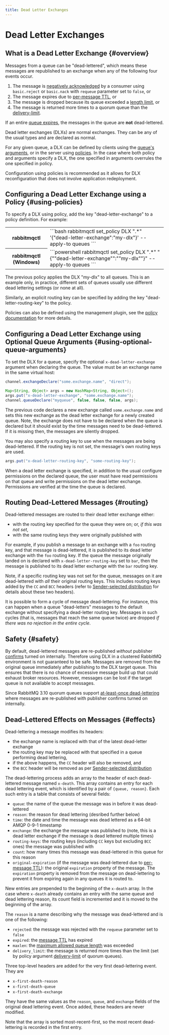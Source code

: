 ```yaml
---
title: Dead Letter Exchanges
---
```

<!--
Copyright (c) 2005-2024 Broadcom. All Rights Reserved. The term "Broadcom" refers to Broadcom Inc. and/or its subsidiaries.

All rights reserved. This program and the accompanying materials
are made available under the terms of the under the Apache License,
Version 2.0 (the "License”); you may not use this file except in compliance
with the License. You may obtain a copy of the License at

https://www.apache.org/licenses/LICENSE-2.0

Unless required by applicable law or agreed to in writing, software
distributed under the License is distributed on an "AS IS" BASIS,
WITHOUT WARRANTIES OR CONDITIONS OF ANY KIND, either express or implied.
See the License for the specific language governing permissions and
limitations under the License.
-->

# Dead Letter Exchanges

## What is a Dead Letter Exchange {#overview}

Messages from a queue can be "dead-lettered", which means these messages are republished to an exchange when any of the following four events occur.

1. The message is [negatively acknowledged](./confirms) by a consumer using `basic.reject` or `basic.nack` with `requeue` parameter set to `false`, or
1. The message expires due to [per-message TTL](./ttl), or
1. The message is dropped because its queue exceeded a [length limit](./maxlength), or
1. The message is returned more times to a quorum queue than the [delivery-limit](./quorum-queues#poison-message-handling).

If an entire [queue expires](./ttl#queue-ttl), the messages in the queue are **not** dead-lettered.

Dead letter exchanges (DLXs) are normal exchanges. They can be
any of the usual types and are declared as normal.

For any given queue, a DLX can be defined by clients using the
[queue's arguments](./queues#optional-arguments), or in the server
using [policies](./parameters#policies). In the
case where both policy and arguments specify a DLX, the one
specified in arguments overrules the one specified in policy.

Configuration using policies is recommended as it allows for DLX
reconfiguration that does not involve application redeployment.

## Configuring a Dead Letter Exchange using a Policy {#using-policies}

To specify a DLX using policy, add the key "dead-letter-exchange"
to a policy definition. For example:

<table>
  <tr>
    <th>rabbitmqctl</th>
    <td>
```bash
rabbitmqctl set_policy DLX ".*" '{"dead-letter-exchange":"my-dlx"}' --apply-to queues
```
    </td>
  </tr>
  <tr>
    <th>rabbitmqctl (Windows)</th>
    <td>
```powershell
rabbitmqctl set_policy DLX ".*" "{""dead-letter-exchange"":""my-dlx""}" --apply-to queues
```
    </td>
  </tr>
</table>

The previous policy applies the DLX "my-dlx" to all queues. This is an example only, in practice, different sets of queues usually use different dead lettering settings (or none at all).

Similarly, an explicit routing key can be specified by adding
the key "dead-letter-routing-key" to the policy.

Policies can also be defined using the management plugin, see
the [policy documentation](./parameters#policies) for more details.

## Configuring a Dead Letter Exchange using Optional Queue Arguments {#using-optional-queue-arguments}

To set the DLX for a queue, specify
the optional `x-dead-letter-exchange` argument when
declaring the queue. The value must be an exchange name in
the same virtual host:

```java
channel.exchangeDeclare("some.exchange.name", "direct");

Map<String, Object> args = new HashMap<String, Object>();
args.put("x-dead-letter-exchange", "some.exchange.name");
channel.queueDeclare("myqueue", false, false, false, args);
```

The previous code declares a new exchange called
`some.exchange.name` and sets this new exchange
as the dead letter exchange for a newly created queue.
Note, the exchange does not have to be declared when
the queue is declared but it should exist by the time
messages need to be dead-lettered. If it is missing then,
the messages are silently dropped.

You may also specify a routing key to use when the messages are being
dead-lettered.  If the routing key is not set, the
message's own routing keys are used.

```java
args.put("x-dead-letter-routing-key", "some-routing-key");
```

When a dead letter exchange is specified, in addition to
the usual configure permissions on the declared queue, the user
must have read permissions on that queue and write
permissions on the dead letter exchange. Permissions are
verified at the time the queue is declared.

## Routing Dead-Lettered Messages {#routing}

Dead-lettered messages are routed to their dead letter
exchange either:

 * with the routing key specified for the queue they
   were on; or, _if this was not set_,
 * with the same routing keys they were originally
   published with

For example, if you publish a message to an exchange with a `foo`
routing key, and that message is
dead-lettered, it is published to its dead letter
exchange with the `foo` routing key. If the queue
the message originally landed on is declared with
`x-dead-letter-routing-key` set to
`bar`, then the message is published to
its dead letter exchange with the `bar` routing key.

Note, if a specific routing key was not set for the
queue, messages on it are dead-lettered with <em>all</em>
their original routing keys.  This includes routing keys
added by the `CC` and `BCC` headers
(refer to [Sender-selected distribution](./sender-selected) for details about these two headers).


It is possible to form a cycle of message dead-lettering.  For
instance, this can happen when a queue "dead-letters"
messages to the default exchange without specifying a
dead-letter routing key. Messages in such cycles (that is,
messages that reach the same queue twice) are
dropped <em>if there was no rejection in the entire cycle</em>.

## Safety {#safety}

By default, dead-lettered messages are re-published <em>without</em> publisher
[confirms](./confirms) turned on internally. Therefore using DLX in a clustered
RabbitMQ environment is not guaranteed to be safe. Messages are removed from the
original queue immediately after publishing to the DLX target queue. This ensures
that there is no chance of excessive message build up that could exhaust broker
resources. However, messages can be lost if the target queue is not available to accept messages.

Since RabbitMQ 3.10 quorum queues support [at-least-once dead-lettering](./quorum-queues#dead-lettering)
where messages are re-published with publisher confirms turned on internally.

## Dead-Lettered Effects on Messages {#effects}

Dead-lettering a message modifies its headers:

 * the exchange name is replaced with that of the latest dead-letter exchange
 * the routing key may be replaced with that specified in a queue performing dead lettering,
 * if the above happens, the `CC` header will also be removed, and
 * the `BCC` header will be removed as per [Sender-selected distribution](./sender-selected)

The dead-lettering process adds an array to the header of
each dead-lettered message named `x-death`.
This array contains an entry for each dead lettering event, which is
identified by a pair of `{queue, reason}`.
Each such entry is a table that consists
of several fields:

 * `queue`: the name of the queue the message was in before it was dead-lettered
 * `reason`: the reason for dead lettering (desribed further below)
 * `time`: the date and time the message was dead lettered as a 64-bit AMQP 0-9-1 timestamp
 * `exchange`: the exchange the message was published to (note, this is a dead letter exchange if the message is dead lettered multiple times)
 * `routing-keys`: the routing keys (including `CC` keys but excluding
   `BCC` ones) the message was published with
 * `count`: how many times this message was dead-lettered in this queue for this reason
 * `original-expiration` (if the message was dead-lettered due to [per-message TTL](./ttl#per-message-ttl-in-publishers)): the original `expiration` property of the message. The `expiration` property is removed from the message on dead-lettering to prevent it from expiring again in any queues it is routed to.

New entries are prepended to the beginning of the `x-death`
array. In the case where `x-death` already contains an entry with
the same queue and dead lettering reason, its count field is
incremented and it is moved to the beginning of the array.

The `reason` is a name describing why the
message was dead-lettered and is one of the following:

 * `rejected`: the message was rejected with the `requeue` parameter set to `false`
 * `expired`: the [message TTL](./ttl) has expired
 * `maxlen`: the [maximum allowed queue length](./maxlength) was exceeded
 * `delivery_limit`: the message is returned more times than the limit (set by policy argument [delivery-limit](./quorum-queues#poison-message-handling) of quorum queues).

Three top-level headers are added for the very first dead-lettering
event. They are

 * `x-first-death-reason`
 * `x-first-death-queue`
 * `x-first-death-exchange`

They have the same values as the `reason`, `queue`,
and `exchange` fields of the original dead lettering event.
Once added, these headers are never modified.

Note that the array is sorted most-recent-first, so the
most recent dead-lettering is recorded in the first
entry.
